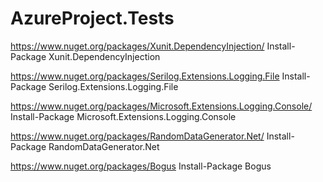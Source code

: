 ﻿# AzureProject.Tests

https://www.nuget.org/packages/Xunit.DependencyInjection/
Install-Package Xunit.DependencyInjection

https://www.nuget.org/packages/Serilog.Extensions.Logging.File
Install-Package Serilog.Extensions.Logging.File

https://www.nuget.org/packages/Microsoft.Extensions.Logging.Console/
Install-Package Microsoft.Extensions.Logging.Console

https://www.nuget.org/packages/RandomDataGenerator.Net/
Install-Package RandomDataGenerator.Net

https://www.nuget.org/packages/Bogus
Install-Package Bogus
